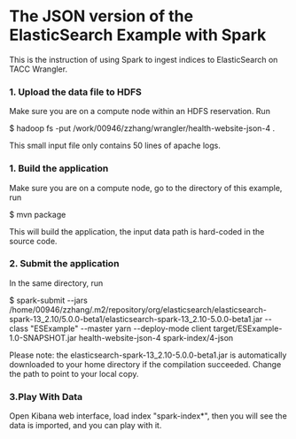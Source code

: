 The JSON version of the ElasticSearch Example with Spark
=====
This is the instruction of using Spark to ingest indices to ElasticSearch on TACC Wrangler.

### 1. Upload the data file to HDFS

Make sure you are on a compute node within an HDFS reservation. Run

   $ hadoop fs -put /work/00946/zzhang/wrangler/health-website-json-4 .

This small input file only contains 50 lines of apache logs.

### 1. Build the application
Make sure you are on a compute node, go to the directory of this example, run

   $ mvn package

This will build the application, the input data path is hard-coded in the source code.

### 2. Submit the application

In the same directory, run

   $ spark-submit --jars /home/00946/zzhang/.m2/repository/org/elasticsearch/elasticsearch-spark-13_2.10/5.0.0-beta1/elasticsearch-spark-13_2.10-5.0.0-beta1.jar --class "ESExample" --master yarn --deploy-mode client target/ESExample-1.0-SNAPSHOT.jar health-website-json-4 spark-index/4-json

Please note: the elasticsearch-spark-13_2.10-5.0.0-beta1.jar is automatically downloaded to your home directory if the compilation succeeded. Change the path to point to your local copy.

### 3.Play With Data

Open Kibana web interface, load index "spark-index*", then you will see the data is imported, and you can play with it.
